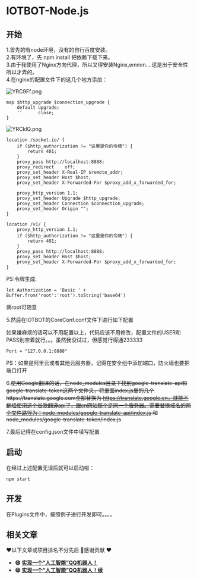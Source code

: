 # IOTBOT-Node.js
## 开始

1.首先的有node环境，没有的自行百度安装。  
2.有环境了，先 npm install 把依赖下载下来。  
3.由于我使用了Nginx方向代理，所以又得安装Nginx,emmm....这是出于安全性所以才弄的。   
4.在nginx的配置文件下的这几个地方添加：  

![YRC9Ff.png](https://s1.ax1x.com/2020/05/17/YRC9Ff.png)
```
map $http_upgrade $connection_upgrade {
    default upgrade;
    ''      close;
}
```

![YRCklQ.png](https://s1.ax1x.com/2020/05/17/YRCklQ.png)


    location /socket.io/ {
        if ($http_authorization != "这里是你的令牌") {
        	return 401;
    	}
        proxy_pass http://localhost:8888;
        proxy_redirect    off;
        proxy_set_header X-Real-IP $remote_addr;
        proxy_set_header Host $host;
        proxy_set_header X-Forwarded-For $proxy_add_x_forwarded_for;
    
        proxy_http_version 1.1;
        proxy_set_header Upgrade $http_upgrade;
        proxy_set_header Connection $connection_upgrade;
        proxy_set_header Origin "";
    }
    
    location /v1/ {
    	proxy_http_version 1.1;
        if ($http_authorization != "这里是你的令牌") {
    		return 401;
    	}
        proxy_pass http://localhost:8888;
        proxy_set_header Host $host;
        proxy_set_header X-Forwarded-For $proxy_add_x_forwarded_for;
    }
PS:令牌生成:

```
let Authorization = 'Basic ' + Buffer.from('root':'root').toString('base64')
```
俩root可随意  

5.然后在IOTBOT的CoreConf.conf文件下进行如下配置

如果嫌麻烦的话可以不用配置以上，代码应该不用修改，配置文件的USER和PASS别空着就行。。。虽然我没试过，但感觉行得通233333  

```
Port = "127.0.0.1:8888"
```

PS：如果是阿里云或者其他云服务器，记得在安全组中添加端口，防火墙也要把端口打开

6.~~使用Google翻译的话，在node_modules目录下找到google-translate-api和google-translate-token这两个文件夹，将里面index.js里的几个https://translate.google.com全部替换为 https://translate.google.cn，就能不翻墙使用这个谷歌翻译api了，跟cn网站那个是同一个服务器。需要替换域名的两个文件路径为：node_modules/google-translate-api/index.js 和 node_modules/google-translate-token/index.js~~  

7.最后记得在config.json文件中填写配置

## 启动

在经过上述配置无误后就可以启动啦：

```
npm start
```

## 开发

在Plugins文件中，按照例子进行开发即可。。。。

## 相关文章

❤️以下文章或项目排名不分先后 🙏感谢贡献 ❤️

- **😄 [实现一个“人工智能”QQ机器人！](https://segmentfault.com/a/1190000021259760)**
- **😄 [实现一个“人工智能”QQ机器人！续](https://segmentfault.com/a/1190000021350469)**
